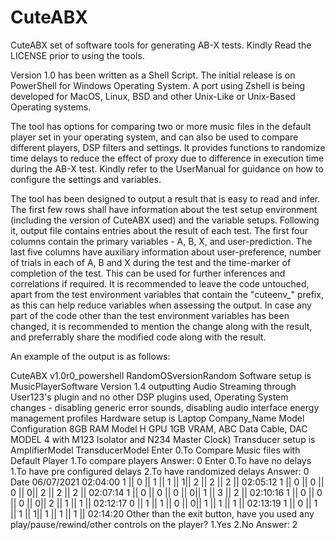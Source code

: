 # CuteABX
CuteABX set of software tools for generating AB-X tests. Kindly Read the LICENSE prior to using the tools.

Version 1.0 has been written as a Shell Script. The initial release is on PowerShell for Windows Operating System. A port using Zshell is being developed for MacOS, Linux, BSD and other Unix-Like or Unix-Based Operating systems.

The tool has options for comparing two or more music files in the default player set in your operating system, and can also be used to compare different players, DSP filters and settings. It provides functions to randomize time delays to reduce the effect of proxy due to difference in execution time during the AB-X test. Kindly refer to the UserManual for guidance on how to configure the settings and variables.

The tool has been designed to output a result that is easy to read and infer. The first few rows shall have information about the test setup environment (including the version of CuteABX used) and the variable setups. Following it, output file contains entries about the result of each test. The first four columns contain the primary variables - A, B, X, and user-prediction. The last five columns have auxiliary information about user-preference, number of trials in each of A, B and X during the test and the time-marker of completion of the test. This can be used for further inferences and correlations if required. It is recommended to leave the code untouched, apart from the test environment variables that contain the "cuteenv_" prefix, as this can help reduce variables when assessing the output. In case any part of the code other than the test environment variables has been changed, it is recommended to mention the change along with the result, and preferrably share the modified code along with the result.

An example of the output is as follows:

CuteABX v1.0r0_powershell RandomOSversionRandom 
Software setup is MusicPlayerSoftware Version 1.4 outputting Audio Streaming through User123's plugin and no other DSP plugins used, Operating System changes - disabling generic error sounds, disabling audio interface energy management profiles
Hardware setup is Laptop Company_Name Model Configuration 8GB RAM Model H GPU 1GB VRAM, ABC Data Cable, DAC MODEL 4 with M123 Isolator and N234 Master Clock)
Transducer setup is AmplifierModel TransducerModel
Enter 0.To Compare Music files with Default Player 1.To compare players Answer: 0
Enter 0.To have no delays 1.To have pre configured delays 2.To have randomized delays Answer: 0
Date 06/07/2021 02:04:00
1 || 0 || 1 || 1 || 1|| 2 || 2 || 2 || 02:05:12
1 || 0 || 0 || 0 || 0|| 2 || 2 || 2 || 02:07:14
1 || 0 || 0 || 0 || 0|| 1 || 3 || 2 || 02:10:16
1 || 0 || 0 || 0 || 0|| 2 || 1 || 1 || 02:12:17
0 || 1 || 1 || 0 || 0|| 1 || 1 || 1 || 02:13:19
1 || 0 || 1 || 1 || 1|| 1 || 1 || 1 || 02:14:20
Other than the exit button, have you used any play/pause/rewind/other controls on the player? 1.Yes 2.No Answer: 2

